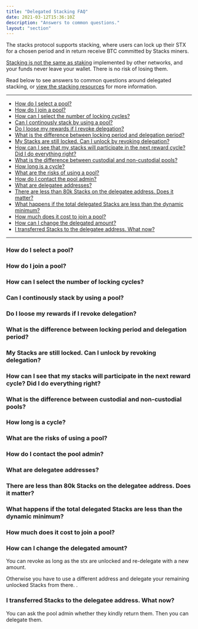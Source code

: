 ```yaml
---
title: "Delegated Stacking FAQ"
date: 2021-03-12T15:36:10Z
description: "Answers to common questions."
layout: "section"
---
```


The stacks protocol supports stacking, where users can lock up their STX for a chosen period and in return receive BTC committed by Stacks miners.

[Stacking is not the same as staking](https://stacks.org/stacking#rec260034192) implemented by other networks, and your funds never leave your wallet. There is no risk of losing them.

Read below to see answers to common questions around delegated stacking, or [view the stacking resources](/stx-stacking/resources) for more information.

---

- [How do I select a pool?](#how-do-i-select-a-pool)
- [How do I join a pool?](#how-do-i-join-a-pool)
- [How can I select the number of locking cycles?](#how-can-i-select-the-number-of-locking-cycles)
- [Can I continously stack by using a pool?](#can-i-continously-stack-by-using-a-pool)
- [Do I loose my rewards if I revoke delegation?](#do-i-loose-my-rewards-if-i-revoke-delegation)
- [What is the difference between locking period and delegation period?](#what-is-the-difference-between-locking-period-and-delegation-period)
- [My Stacks are still locked. Can I unlock by revoking delegation?](#my-stacks-are-still-locked-can-i-unlock-by-revoking-delegation)
- [How can I see that my stacks will participate in the next reward cycle? Did I do everything right?](#how-can-i-see-that-my-stacks-will-participate-in-the-next-reward-cycle-did-i-do-everything-right)
- [What is the difference between custodial and non-custodial pools?](#what-is-the-difference-between-custodial-and-non-custodial-pools)
- [How long is a cycle?](#how-long-is-a-cycle)
- [What are the risks of using a pool?](#what-are-the-risks-of-using-a-pool)
- [How do I contact the pool admin?](#how-do-i-contact-the-pool-admin)
- [What are delegatee addresses?](#what-are-delegatee-addresses)
- [There are less than 80k Stacks on the delegatee address. Does it matter?](#there-are-less-than-80k-stacks-on-the-delegatee-address-does-it-matter)
- [What happens if the total delegated Stacks are less than the dynamic minimum?](#what-happens-if-the-total-delegated-stacks-are-less-than-the-dynamic-minimum)
- [How much does it cost to join a pool?](#how-much-does-it-cost-to-join-a-pool)
- [How can I change the delegated amount?](#how-can-i-change-the-delegated-amount)
- [I transferred Stacks to the delegatee address. What now?](#i-transferred-stacks-to-the-delegatee-address-what-now)

---

### How do I select a pool?

### How do I join a pool?

### How can I select the number of locking cycles?

### Can I continously stack by using a pool?

### Do I loose my rewards if I revoke delegation?

### What is the difference between locking period and delegation period?

### My Stacks are still locked. Can I unlock by revoking delegation?

### How can I see that my stacks will participate in the next reward cycle? Did I do everything right?

### What is the difference between custodial and non-custodial pools?

### How long is a cycle?

### What are the risks of using a pool?

### How do I contact the pool admin?

### What are delegatee addresses?

### There are less than 80k Stacks on the delegatee address. Does it matter?

### What happens if the total delegated Stacks are less than the dynamic minimum?

### How much does it cost to join a pool?

### How can I change the delegated amount?

You can revoke as long as the stx are unlocked and re-delegate with a new amount.

Otherwise you have to use a different address and delegate your remaining unlocked Stacks from there. .

### I transferred Stacks to the delegatee address. What now?

You can ask the pool admin whether they kindly return them. Then you can delegate them. 
